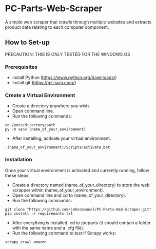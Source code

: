# PC-Parts-Web-Scraper
A simple web scraper that crawls through multiple websites and extracts product data relating to each computer component.



## How to Set-up
PRECAUTION: THIS IS ONLY TESTED FOR THE WINDOWS OS

### Prerequisites
* Install Python (https://www.python.org/downloads/)
* Install git (https://git-scm.com/)

### Create a Virtual Environment
* Create a directory anywhere you wish.
* Open command line.
* Run the following commands:
```console
cd /your/directory/path
py -m venv (name_of_your_environment)
```

* After installing, activate your virtual environment.
```console
.(name_of_your_environment)/Scripts/activate.bat
```

### Installation
Once your virtual environment is activated and currently running, follow these steps:

* Create a directory named (name_of_your_directory) to store the web scrapper within (name_of_your_environment).
* Open command line and cd to (name_of_your_directory).
* Run the following commands:

```console
git clone "https://github.com/johncmanuel/PC-Parts-Web-Scraper.git"
pip install -r requirements.txt
```

* After everything is installed, cd to /pcparts (it should contain a folder with the same name and a .cfg file).
* Run the following command to test if Scrapy works:

```console
scrapy crawl amazon
```
